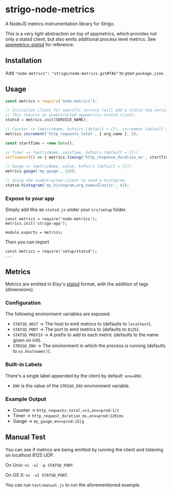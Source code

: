 # strigo-node-metrics

A NodeJS metrics instrumentation library for Strigo.

This is a very light abstraction on top of appmetrics, which provides not only a statsd client, but also emits additional process level metrics. See [appmetrics-statsd](https://github.com/RuntimeTools/appmetrics-statsd) for reference.


## Installation

Add `"node-metrics": "strigo/node-metrics.git#TAG"` to your `package.json`.


## Usage

```javascript
const metrics = require('node-metrics');

// Initialize client for specific service (will add a statsd tag service=sam to each metric).
// This returns an unabstracted appmetrics-statsd client.
statsd = metrics.init(SERVICE_NAME);

// Counter => (metricName, kvPairs (default = {}), increment (default = 1))
metrics.increment('http_requests_total', { org_name }, 2);

const startTime = +new Date();

// Timer => (metricName, unixTime, kvPairs (default = {}))
setTimeout(() => { metrics.timing('http_response_duration_ms', startTime)}, 13);

// Gauge => (metricName, value, kvPairs (default = {}))
metrics.gauge('my_gauge', 120);

// Using the unabstracted client to send a histogram.
statsd.histogram('my_histogram,org_name=Elastic', 42);
```

### Expose to your app

Simply add this as `statsd.js` under your `src/setup` folder.

```
const metrics = require('node-metrics');
metrics.init('strigo-app');

module.exports = metrics;
```

Then you can import

```
const metrics = require('setup/statsd');
...
```


## Metrics

Metrics are emitted in Etsy's [statsd](https://github.com/etsy/statsd) format, with the addition of tags (dimensions).

### Configuration

The following environment variables are exposed:

* `STATSD_HOST` -> The host to emit metrics to (defaults to `localhost`).
* `STATSD_PORT` -> The port to emit metrics to (defaults to `8125`).
* `STATSD_PREFIX` -> A prefix to add to each metric (defaults to the name given on init).
* `STRIGO_ENV` -> The environment in which the process is running (defaults to `os.hostname()`).

### Built-in Labels

There's a single label appended by the client by default: `env=ENV`.

* `ENV` is the value of the `STRIGO_ENV` environment variable.


### Example Output

* Counter -> `http_requests_total,x=1,env=prod:1|c`
* Timer -> `http_request_duration_ms,env=prod:120|ms`
* Gauge -> `my_gauge,env=prod:15|g`


## Manual Test

You can see if metrics are being emitted by running the client and listening on localhost 8125 UDP.

On Unix: `nc -ul -p STATSD_PORT`.

On OS X: `nc -ul STATSD_PORT`.

You can run `test/manual.js` to run the aforementioned example.
